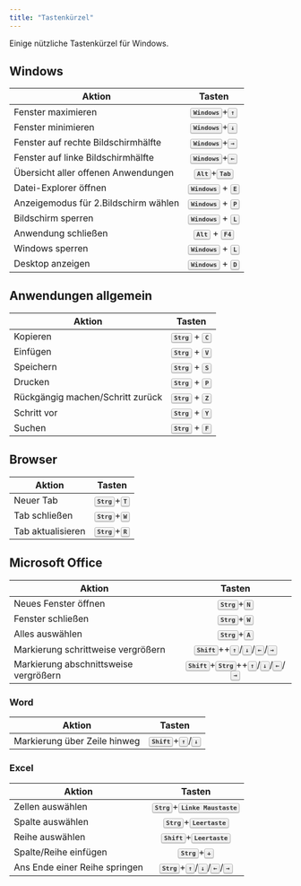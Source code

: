 ```yaml
---
title: "Tastenkürzel"
---
```


<style>
kbd {
  background-color: #eee;
  border-radius: 3px;
  border: 1px solid #b4b4b4;
  box-shadow:
    0 1px 1px rgba(0, 0, 0, 0.2),
    0 2px 0 0 rgba(255, 255, 255, 0.7) inset;
  color: #333;
  display: inline-block;
  font-size: 0.85em;
  font-weight: 700;
  line-height: 1;
  padding: 2px 4px;
  white-space: nowrap;
}
</style>

Einige nützliche Tastenkürzel für Windows.

## Windows

| Aktion                               |              Tasten               |
| ------------------------------------ | :-------------------------------: |
| Fenster maximieren                   |  <kbd>Windows</kbd>+<kbd>↑</kbd>  |
| Fenster minimieren                   |  <kbd>Windows</kbd>+<kbd>↓</kbd>  |
| Fenster auf rechte Bildschirmhälfte  |  <kbd>Windows</kbd>+<kbd>→</kbd>  |
| Fenster auf linke Bildschirmhälfte   |  <kbd>Windows</kbd>+<kbd>←</kbd>  |
| Übersicht aller offenen Anwendungen  |   <kbd>Alt</kbd>+<kbd>Tab</kbd>   |
| Datei-Explorer öffnen                | <kbd>Windows</kbd> + <kbd>E</kbd> |
| Anzeigemodus für 2.Bildschirm wählen | <kbd>Windows</kbd> + <kbd>P</kbd> |
| Bildschirm sperren                   | <kbd>Windows</kbd> + <kbd>L</kbd> |
| Anwendung schließen                  |  <kbd>Alt</kbd> + <kbd>F4</kbd>   |
| Windows sperren                      | <kbd>Windows</kbd> + <kbd>L</kbd> |
| Desktop anzeigen                     | <kbd>Windows</kbd> + <kbd>D</kbd> |

## Anwendungen allgemein

| Aktion                           |             Tasten             |
| -------------------------------- | :----------------------------: |
| Kopieren                         | <kbd>Strg</kbd> + <kbd>C</kbd> |
| Einfügen                         | <kbd>Strg</kbd> + <kbd>V</kbd> |
| Speichern                        | <kbd>Strg</kbd> + <kbd>S</kbd> |
| Drucken                          | <kbd>Strg</kbd> + <kbd>P</kbd> |
| Rückgängig machen/Schritt zurück | <kbd>Strg</kbd> + <kbd>Z</kbd> |
| Schritt vor                      | <kbd>Strg</kbd> + <kbd>Y</kbd> |
| Suchen                           | <kbd>Strg</kbd> + <kbd>F</kbd> |

## Browser

| Aktion            |            Tasten            |
| ----------------- | :--------------------------: |
| Neuer Tab         | <kbd>Strg</kbd>+<kbd>T</kbd> |
| Tab schließen     | <kbd>Strg</kbd>+<kbd>W</kbd> |
| Tab aktualisieren | <kbd>Strg</kbd>+<kbd>R</kbd> |

## Microsoft Office

| Aktion                                |                                        Tasten                                         |
| ------------------------------------- | :-----------------------------------------------------------------------------------: |
| Neues Fenster öffnen                  |                             <kbd>Strg</kbd>+<kbd>N</kbd>                              |
| Fenster schließen                     |                             <kbd>Strg</kbd>+<kbd>W</kbd>                              |
| Alles auswählen                       |                             <kbd>Strg</kbd>+<kbd>A</kbd>                              |
| Markierung schrittweise vergrößern    |         <kbd>Shift</kbd>++<kbd>↑</kbd>/<kbd>↓</kbd>/<kbd>←</kbd>/<kbd>→</kbd>         |
| Markierung abschnittsweise vergrößern | <kbd>Shift</kbd>+<kbd>Strg</kbd>++<kbd>↑</kbd>/<kbd>↓</kbd>/<kbd>←</kbd>/<kbd>→</kbd> |

### Word

| Aktion                       |                   Tasten                   |
| ---------------------------- | :----------------------------------------: |
| Markierung über Zeile hinweg | <kbd>Shift</kbd>+<kbd>↑</kbd>/<kbd>↓</kbd> |

### Excel

| Aktion                        |                               Tasten                                |
| ----------------------------- | :-----------------------------------------------------------------: |
| Zellen auswählen              |             <kbd>Strg</kbd>+<kbd>Linke Maustaste</kbd>              |
| Spalte auswählen              |                <kbd>Strg</kbd>+<kbd>Leertaste</kbd>                 |
| Reihe auswählen               |                <kbd>Shift</kbd>+<kbd>Leertaste</kbd>                |
| Spalte/Reihe einfügen         |                    <kbd>Strg</kbd>+<kbd>+</kbd>                     |
| Ans Ende einer Reihe springen | <kbd>Strg</kbd>+<kbd>↑</kbd>/<kbd>↓</kbd>/<kbd>←</kbd>/<kbd>→</kbd> |
